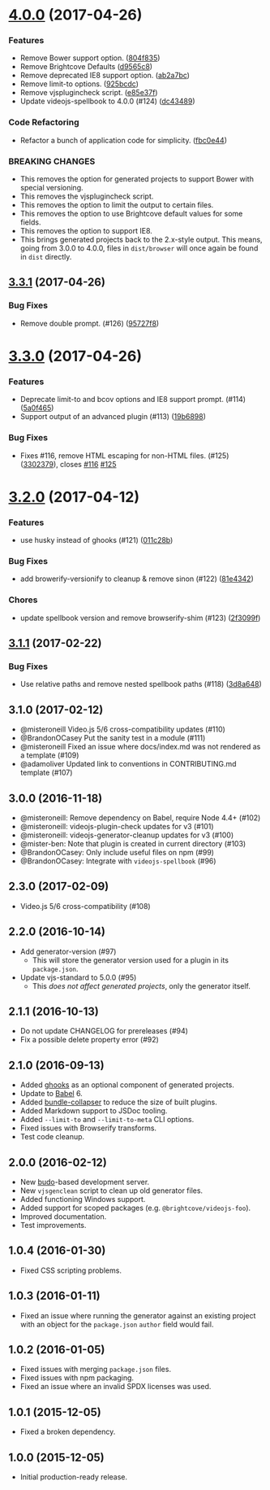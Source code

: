 <a name="4.0.0"></a>
# [4.0.0](https://github.com/videojs/generator-videojs-plugin/compare/v3.3.1...v4.0.0) (2017-04-26)

### Features

* Remove Bower support option. ([804f835](https://github.com/videojs/generator-videojs-plugin/commit/804f835))
* Remove Brightcove Defaults ([d9565c8](https://github.com/videojs/generator-videojs-plugin/commit/d9565c8))
* Remove deprecated IE8 support option. ([ab2a7bc](https://github.com/videojs/generator-videojs-plugin/commit/ab2a7bc))
* Remove limit-to options. ([925bcdc](https://github.com/videojs/generator-videojs-plugin/commit/925bcdc))
* Remove vjsplugincheck script. ([e85e37f](https://github.com/videojs/generator-videojs-plugin/commit/e85e37f))
* Update videojs-spellbook to 4.0.0 (#124) ([dc43489](https://github.com/videojs/generator-videojs-plugin/commit/dc43489))

### Code Refactoring

* Refactor a bunch of application code for simplicity. ([fbc0e44](https://github.com/videojs/generator-videojs-plugin/commit/fbc0e44))


### BREAKING CHANGES

* This removes the option for generated projects to support Bower with special versioning.
* This removes the vjsplugincheck script.
* This removes the option to limit the output to certain files.
* This removes the option to use Brightcove default values for some fields.
* This removes the option to support IE8.
* This brings generated projects back to the 2.x-style output. This means, going from 3.0.0 to 4.0.0, files in `dist/browser` will once again be found in `dist` directly.

<a name="3.3.1"></a>
## [3.3.1](https://github.com/videojs/generator-videojs-plugin/compare/v3.3.0...v3.3.1) (2017-04-26)

### Bug Fixes

* Remove double prompt. (#126) ([95727f8](https://github.com/videojs/generator-videojs-plugin/commit/95727f8))

<a name="3.3.0"></a>
# [3.3.0](https://github.com/videojs/generator-videojs-plugin/compare/v3.2.0...v3.3.0) (2017-04-26)

### Features

* Deprecate limit-to and bcov options and IE8 support prompt. (#114) ([5a0f465](https://github.com/videojs/generator-videojs-plugin/commit/5a0f465))
* Support output of an advanced plugin (#113) ([19b6898](https://github.com/videojs/generator-videojs-plugin/commit/19b6898))

### Bug Fixes

* Fixes #116, remove HTML escaping for non-HTML files. (#125) ([3302379](https://github.com/videojs/generator-videojs-plugin/commit/3302379)), closes [#116](https://github.com/videojs/generator-videojs-plugin/issues/116) [#125](https://github.com/videojs/generator-videojs-plugin/issues/125)

<a name="3.2.0"></a>
# [3.2.0](https://github.com/videojs/generator-videojs-plugin/compare/v3.1.1...v3.2.0) (2017-04-12)

### Features

* use husky instead of ghooks (#121) ([011c28b](https://github.com/videojs/generator-videojs-plugin/commit/011c28b))

### Bug Fixes

* add browerify-versionify to cleanup & remove sinon (#122) ([81e4342](https://github.com/videojs/generator-videojs-plugin/commit/81e4342))

### Chores

* update spellbook version and remove browserify-shim (#123) ([2f3099f](https://github.com/videojs/generator-videojs-plugin/commit/2f3099f))

<a name="3.1.1"></a>
## [3.1.1](https://github.com/videojs/generator-videojs-plugin/compare/v3.1.0...v3.1.1) (2017-02-22)

### Bug Fixes

* Use relative paths and remove nested spellbook paths (#118) ([3d8a648](https://github.com/videojs/generator-videojs-plugin/commit/3d8a648))

## 3.1.0 (2017-02-12)
* @misteroneill Video.js 5/6 cross-compatibility updates (#110)
* @BrandonOCasey Put the sanity test in a module (#111)
* @misteroneill Fixed an issue where docs/index.md was not rendered as a template (#109)
* @adamoliver Updated link to conventions in CONTRIBUTING.md template (#107)

## 3.0.0 (2016-11-18)
* @misteroneill: Remove dependency on Babel, require Node 4.4+ (#102)
* @misteroneill: videojs-plugin-check updates for v3 (#101)
* @misteroneill: videojs-generator-cleanup updates for v3 (#100)
* @mister-ben: Note that plugin is created in current directory (#103)
* @BrandonOCasey: Only include useful files on npm (#99)
* @BrandonOCasey: Integrate with `videojs-spellbook` (#96)

## 2.3.0 (2017-02-09)
* Video.js 5/6 cross-compatibility (#108)

## 2.2.0 (2016-10-14)
* Add generator-version (#97)
  * This will store the generator version used for a plugin in its `package.json`.
* Update vjs-standard to 5.0.0 (#95)
  * This _does not affect generated projects_, only the generator itself.

## 2.1.1 (2016-10-13)
* Do not update CHANGELOG for prereleases (#94)
* Fix a possible delete property error (#92)

## 2.1.0 (2016-09-13)
* Added [ghooks](https://www.npmjs.com/package/ghooks) as an optional component of generated projects.
* Update to [Babel](https://www.npmjs.com/package/babel) 6.
* Added [bundle-collapser](https://www.npmjs.com/package/bundle-collapser) to reduce the size of built plugins.
* Added Markdown support to JSDoc tooling.
* Added `--limit-to` and `--limit-to-meta` CLI options.
* Fixed issues with Browserify transforms.
* Test code cleanup.

## 2.0.0 (2016-02-12)
* New [budo](https://www.npmjs.com/package/budo)-based development server.
* New `vjsgenclean` script to clean up old generator files.
* Added functioning Windows support.
* Added support for scoped packages (e.g. `@brightcove/videojs-foo`).
* Improved documentation.
* Test improvements.

## 1.0.4 (2016-01-30)
* Fixed CSS scripting problems.

## 1.0.3 (2016-01-11)
* Fixed an issue where running the generator against an existing project with an object for the `package.json` `author` field would fail.

## 1.0.2 (2016-01-05)
* Fixed issues with merging `package.json` files.
* Fixed issues with npm packaging.
* Fixed an issue where an invalid SPDX licenses was used.

## 1.0.1 (2015-12-05)
* Fixed a broken dependency.

## 1.0.0 (2015-12-05)
* Initial production-ready release.
